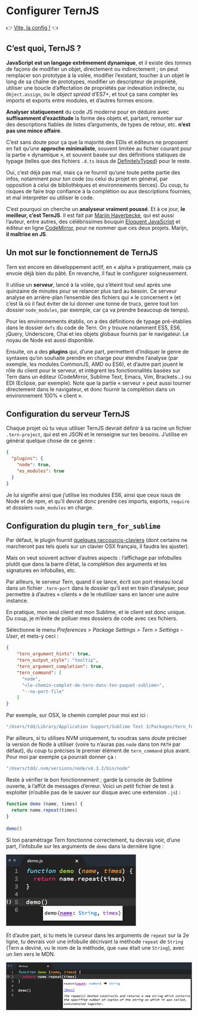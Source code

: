 # Configurer TernJS

:point_right: [Vite, la config !](#configuration-du-serveur-ternjs) :point_left:

## C’est quoi, TernJS ?

**JavaScript est un langage extrêmement dynamique**, et il existe des *tonnes* de façons de modifier un objet, directement ou indirectement ; on peut remplacer son prototype à la volée, modifier l’existant, toucher à un objet le long de sa chaîne de prototypes, modifier un descripteur de propriété, utiliser une boucle d’affectation de propriétés par indexation indirecte, ou `Object.assign`, ou le *object spread* d’ES7+, et tout ça sans compter les imports et exports entre modules, et d’autres formes encore.

**Analyser statiquement** du code JS moderne pour en déduire avec **suffisamment d’exactitude** la forme des objets et, partant, remonter sur des descriptions fiables de listes d’arguments, de types de retour, etc. **n’est pas une mince affaire**.

C’est sans doute pour ça que la majorité des EDIs et éditeurs ne proposent en fait qu’une **approche minimaliste**, souvent limitée au fichier courant pour la partie « dynamique », et souvent basée sur des définitions statiques de typage (telles que des fichiers `.d.ts` issus de [DefinitelyTyped](http://definitelytyped.org/)) pour le reste.

Oui, c’est déjà pas mal, mais ça ne fournit qu’une toute petite partie des infos, notamment pour *ton* code (ou celui du projet en général, par opposition à celui de bibliothèques et environnements tierces).  Du coup, tu risques de faire *trop* confiance à la complétion ou aux descriptions fournies, et mal interpréter ou utiliser le code.

C’est pourquoi on cherche un **analyseur vraiment poussé**.  Et à ce jour, **le meilleur, c’est TernJS**.  Il est fait par [Marijn Haverbecke](https://marijnhaverbeke.nl/), qui est aussi l’auteur, entre autres, des célébrissimes bouquin [Eloquent JavaScript](http://eloquentjavascript.net/) et éditeur en ligne [CodeMirror](http://codemirror.net/), pour ne nommer que ces deux projets.  Marijn, **il maîtrise en JS**.

## Un mot sur le fonctionnement de TernJS

Tern est encore en développement actif, en « alpha » pratiquement, mais ça envoie déjà bien du pâté.  En revanche, il faut le configurer soigneusement.

Il utilise un **serveur**, lancé à la volée, qui s’éteint tout seul après une quinzaine de minutes pour se relancer plus tard au besoin.  Ce serveur analyse en arrière-plan l’ensemble des fichiers qui « le concernent » (et c’est là où il faut éviter de lui donner une tonne de trucs, genre tout ton dossier `node_modules`, par exemple, car ça va prendre beaucoup de temps).

Pour les environnements établis, on a des définitions de typage pré-établies dans le dossier `defs` du code de Tern.  On y trouve notamment ES5, ES6, jQuery, Underscore, Chai et les objets globaux fournis par le navigateur.  Le noyau de Node est aussi disponible.

Ensuite, on a des **plugins** qui, d’une part, permettent d’indiquer le genre de syntaxes qu’on souhaite prendre en charge pour étendre l’analyse (par exemple, les modules CommonJS, AMD ou ES6), et d’autre part jouent le rôle du client pour le serveur, et intègrent les fonctionnalités basées sur Tern dans un éditeur (CodeMirror, Sublime Text, Emacs, Vim, Brackets…) ou EDI (Eclipse, par exemple).  Note que la partie « serveur » peut aussi tourner directement dans le navigateur, et donc fournir la complétion dans un environnement 100% « client ».

## Configuration du serveur TernJS

Chaque projet où tu veux utiliser TernJS devrait définir à sa racine un fichier `.tern-project`, qui est en JSON et le renseigne sur tes besoins.  J’utilise en général quelque chose de ce genre :

```json
{
  "plugins": {
    "node": true,
    "es_modules": true
  }
}
```

Je lui signifie ainsi que j’utilise les modules ES6, ainsi que ceux issus de Node et de npm, et qu’il devrait donc prendre ces imports, exports, `require` et dossiers `node_modules` en charge.

## Configuration du plugin `tern_for_sublime`

Par défaut, le plugin fournit [quelques raccourcis-claviers](https://packagecontrol.io/packages/tern_for_sublime#readme) (dont certains ne marcheront pas tels quels sur un clavier OSX français, il faudra les ajuster).

Mais on veut souvent activer d’autres aspects : l’affichage par infobulles plutôt que dans la barre d’état, la complétion des arguments et les signatures en infobulles, etc.

Par ailleurs, le serveur Tern, quand il se lance, écrit son port réseau local dans un fichier `.tern-port` dans le dossier qu’il est en train d’analyser, pour permettre à d’autres « clients » de le réutiliser sans en lancer une autre instance.

En pratique, mon seul client est mon Sublime, et le client est donc unique. Du coup, je m’évite de polluer mes dossiers de code avec ces fichiers.

Sélectionne le menu *Preferences > Package Settings > Tern > Settings - User*, et mets-y ceci :

```json
{
    "tern_argument_hints": true,
    "tern_output_style": "tooltip",
    "tern_argument_completion": true,
    "tern_command": [
      "node",
      "<le-chemin-complet-de-tern-dans-ton-paquet-sublime>",
      "--no-port-file"
    ]
}
```

Par exemple, sur OSX, le chemin complet pour moi est ici :

```js
"/Users/tdd/Library/Application Support/Sublime Text 3/Packages/tern_for_sublime/node_modules/tern/bin/tern"
```

Par ailleurs, si tu utilises NVM uniquement, tu voudras sans doute préciser la version de Node à utiliser (voire tu n’auras pas `node` dans ton `PATH` par défaut), du coup tu précises le premier élément de `tern_command` plus avant.  Pour moi par exemple ça pourrait donner ça :

```js
"/Users/tdd/.nvm/versions/node/v4.3.2/bin/node"
```

Reste à vérifier le bon fonctionnement ; garde la console de Sublime ouverte, à l’affût de messages d’erreur.  Voici un petit fichier de test à exploiter (n’oublie pas de le sauver sur disque avec une extension `.js`) :

```js
function demo (name, times) {
  return name.repeat(times)
}

demo()
```

Si ton paramétrage Tern fonctionne correctement, tu devrais voir, d’une part, l’infobulle sur les arguments de `demo` dans la dernière ligne :

![Oh la jolie infobulle d’arguments…](../images/tern-argument-hints.png)

Et d’autre part, si tu mets le curseur dans les arguments de `repeat` sur la 2e ligne, tu devrais voir une infobulle décrivant la méthode `repeat` de `String` (Tern a deviné, vu le nom de la méthode, que `name` était une `String`), avec un lien vers le MDN.

![Oh la jolie infobulle de doc…](../images/tern-method-doc.png)
